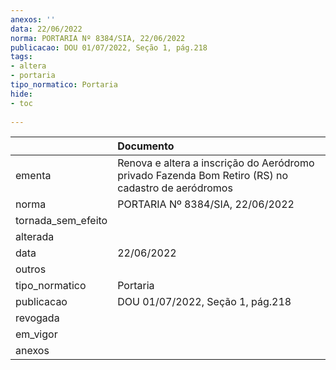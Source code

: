```yaml
---
anexos: ''
data: 22/06/2022
norma: PORTARIA Nº 8384/SIA, 22/06/2022
publicacao: DOU 01/07/2022, Seção 1, pág.218
tags:
- altera
- portaria
tipo_normatico: Portaria
hide: 
- toc 
 
---
```


|                    | Documento                                                                                          |
|:-------------------|:---------------------------------------------------------------------------------------------------|
| ementa             | Renova e altera a inscrição do Aeródromo privado Fazenda Bom Retiro (RS) no cadastro de aeródromos |
| norma              | PORTARIA Nº 8384/SIA, 22/06/2022                                                                   |
| tornada_sem_efeito |                                                                                                    |
| alterada           |                                                                                                    |
| data               | 22/06/2022                                                                                         |
| outros             |                                                                                                    |
| tipo_normatico     | Portaria                                                                                           |
| publicacao         | DOU 01/07/2022, Seção 1, pág.218                                                                   |
| revogada           |                                                                                                    |
| em_vigor           |                                                                                                    |
| anexos             |                                                                                                    |